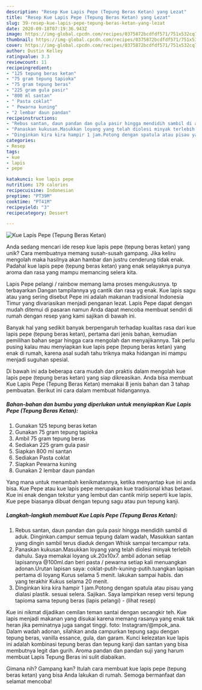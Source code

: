 ```yaml
---
description: "Resep Kue Lapis Pepe (Tepung Beras Ketan) yang Lezat"
title: "Resep Kue Lapis Pepe (Tepung Beras Ketan) yang Lezat"
slug: 39-resep-kue-lapis-pepe-tepung-beras-ketan-yang-lezat
date: 2020-09-18T07:19:36.943Z
image: https://img-global.cpcdn.com/recipes/0375872bcdfdf571/751x532cq70/kue-lapis-pepe-tepung-beras-ketan-foto-resep-utama.jpg
thumbnail: https://img-global.cpcdn.com/recipes/0375872bcdfdf571/751x532cq70/kue-lapis-pepe-tepung-beras-ketan-foto-resep-utama.jpg
cover: https://img-global.cpcdn.com/recipes/0375872bcdfdf571/751x532cq70/kue-lapis-pepe-tepung-beras-ketan-foto-resep-utama.jpg
author: Dustin Kelley
ratingvalue: 3.3
reviewcount: 11
recipeingredient:
- "125 tepung beras ketan"
- "75 gram tepung tapioka"
- "75 gram tepung beras"
- "225 gram gula pasir"
- "800 ml santan"
- " Pasta coklat"
- " Pewarna kuning"
- "2 lembar daun pandan"
recipeinstructions:
- "Rebus santan, daun pandan dan gula pasir hingga mendidih sambil di aduk. Dinginkan.campur semua tepung dalam wadah, Masukkan santan yang dingin sambil terus diaduk dengan Whisk sampai tercampur rata."
- "Panaskan kukusan.Masukkan loyang yang telah diolesi minyak terlebih dahulu. Saya memakai loyang uk.20x10x7. ambil adonan setiap lapisannya @100ml.dan beri pasta / pewarna setiap kali menuangkan adonan.Urutan lapisan saya: coklat-putih-kuning-putih.tuangkan lapisan pertama di loyang Kurus selama 5 menit. lakukan sampai habis. dan yang terakhir Kukus selama 20 menit."
- "Dinginkan kira kira hampir 1 jam.Potong dengan spatula atau pisau yang dialasi plastik. sesuai selera. Sajikan. Saya lampirkan resep versi tepung tapioma sama tepung beras (lapis pelangi)             (lihat resep)"
categories:
- Resep
tags:
- kue
- lapis
- pepe

katakunci: kue lapis pepe 
nutrition: 179 calories
recipecuisine: Indonesian
preptime: "PT39M"
cooktime: "PT41M"
recipeyield: "3"
recipecategory: Dessert

---
```



![Kue Lapis Pepe (Tepung Beras Ketan)](https://img-global.cpcdn.com/recipes/0375872bcdfdf571/751x532cq70/kue-lapis-pepe-tepung-beras-ketan-foto-resep-utama.jpg)

Anda sedang mencari ide resep kue lapis pepe (tepung beras ketan) yang unik? Cara membuatnya memang susah-susah gampang. Jika keliru mengolah maka hasilnya akan hambar dan justru cenderung tidak enak. Padahal kue lapis pepe (tepung beras ketan) yang enak selayaknya punya aroma dan rasa yang mampu memancing selera kita.

Lapis Pepe pelangi / rainbow memang lama proses mengukusnya. tp terbayarkan Dangan tampilannya yg cantik dan rasa yg enak. Kue lapis sagu atau yang sering disebut Pepe ini adalah makanan tradisional Indonesia Timur yang divariasikan menjadi penganan lezat. Lapis Pepe dapat dengan mudah ditemui di pasaran namun Anda dapat mencoba membuat sendiri di rumah dengan resep yang kami sajikan di bawah ini.

Banyak hal yang sedikit banyak berpengaruh terhadap kualitas rasa dari kue lapis pepe (tepung beras ketan), pertama dari jenis bahan, kemudian pemilihan bahan segar hingga cara mengolah dan menyajikannya. Tak perlu pusing kalau mau menyiapkan kue lapis pepe (tepung beras ketan) yang enak di rumah, karena asal sudah tahu triknya maka hidangan ini mampu menjadi suguhan spesial.


Di bawah ini ada beberapa cara mudah dan praktis dalam mengolah kue lapis pepe (tepung beras ketan) yang siap dikreasikan. Anda bisa membuat Kue Lapis Pepe (Tepung Beras Ketan) memakai 8 jenis bahan dan 3 tahap pembuatan. Berikut ini cara dalam membuat hidangannya.

<!--inarticleads1-->

##### Bahan-bahan dan bumbu yang diperlukan untuk menyiapkan Kue Lapis Pepe (Tepung Beras Ketan):

1. Gunakan 125 tepung beras ketan
1. Gunakan 75 gram tepung tapioka
1. Ambil 75 gram tepung beras
1. Sediakan 225 gram gula pasir
1. Siapkan 800 ml santan
1. Sediakan  Pasta coklat
1. Siapkan  Pewarna kuning
1. Gunakan 2 lembar daun pandan


Yang mana untuk menambah kenikmatannya, ketika menyantap kue ini anda bisa. Kue Pepe atau kue lapis pepe merupakan kue tradisional khas betawi. Kue ini enak dengan tekstur yang lembut dan cantik mirip seperti kue lapis. Kue pepe biasanya dibuat dengan tepung sagu atau pun tepung kanji. 

<!--inarticleads2-->

##### Langkah-langkah membuat Kue Lapis Pepe (Tepung Beras Ketan):

1. Rebus santan, daun pandan dan gula pasir hingga mendidih sambil di aduk. Dinginkan.campur semua tepung dalam wadah, Masukkan santan yang dingin sambil terus diaduk dengan Whisk sampai tercampur rata.
1. Panaskan kukusan.Masukkan loyang yang telah diolesi minyak terlebih dahulu. Saya memakai loyang uk.20x10x7. ambil adonan setiap lapisannya @100ml.dan beri pasta / pewarna setiap kali menuangkan adonan.Urutan lapisan saya: coklat-putih-kuning-putih.tuangkan lapisan pertama di loyang Kurus selama 5 menit. lakukan sampai habis. dan yang terakhir Kukus selama 20 menit.
1. Dinginkan kira kira hampir 1 jam.Potong dengan spatula atau pisau yang dialasi plastik. sesuai selera. Sajikan. Saya lampirkan resep versi tepung tapioma sama tepung beras (lapis pelangi) -             (lihat resep)


Kue ini nikmat dijadikan cemilan teman santai dengan secangkir teh. Kue lapis menjadi makanan yang disukai karena memang rasanya yang enak tak heran jika peminatnya juga sangat tinggi. foto: Instagram/@mpok_ana. Dalam wadah adonan, silahkan anda campurkan tepung sagu dengan tepung beras, vanilla essance, gula, dan garam. Kunci kelezatan kue lapis ini adalah kombinasi tepung beras dan tepung kanji dan santan yang bisa membutnya legit dan gurih. Aroma pandan dan pandan suji yang harum membuat Lapis Tepung Beras ini sulit diabaikan. 

Gimana nih? Gampang kan? Itulah cara membuat kue lapis pepe (tepung beras ketan) yang bisa Anda lakukan di rumah. Semoga bermanfaat dan selamat mencoba!
